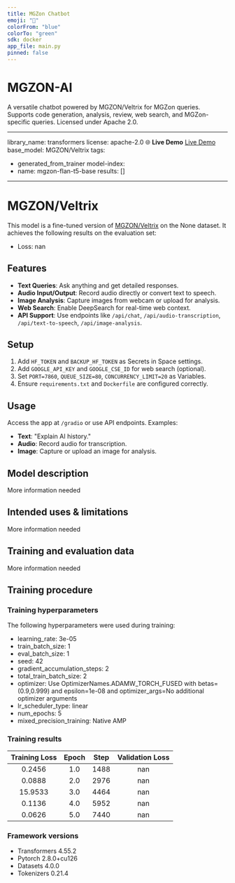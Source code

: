 ```yaml
---
title: MGZon Chatbot
emoji: "🤖"
colorFrom: "blue"
colorTo: "green"
sdk: docker
app_file: main.py
pinned: false
---
```


# MGZON-AI
  A versatile chatbot powered by MGZON/Veltrix for MGZon queries. Supports code generation, analysis, review, web search, and MGZon-specific queries. Licensed under Apache 2.0.




---
library_name: transformers
license: apache-2.0
🌐 **Live Demo**
 [Live Demo](https://huggingface.co/spaces/MGZON/mgzon-app)
base_model: MGZON/Veltrix
tags:
- generated_from_trainer
model-index:
- name: mgzon-flan-t5-base
  results: []
---

<!-- This model card has been generated automatically according to the information the Trainer had access to. You
should probably proofread and complete it, then remove this comment. -->


# MGZON/Veltrix

This model is a fine-tuned version of [MGZON/Veltrix](https://huggingface.co/MGZON/Veltrix) on the None dataset.
It achieves the following results on the evaluation set:
- Loss: nan

## Features
- **Text Queries**: Ask anything and get detailed responses.
- **Audio Input/Output**: Record audio directly or convert text to speech.
- **Image Analysis**: Capture images from webcam or upload for analysis.
- **Web Search**: Enable DeepSearch for real-time web context.
- **API Support**: Use endpoints like `/api/chat`, `/api/audio-transcription`, `/api/text-to-speech`, `/api/image-analysis`.

## Setup
1. Add `HF_TOKEN` and `BACKUP_HF_TOKEN` as Secrets in Space settings.
2. Add `GOOGLE_API_KEY` and `GOOGLE_CSE_ID` for web search (optional).
3. Set `PORT=7860`, `QUEUE_SIZE=80`, `CONCURRENCY_LIMIT=20` as Variables.
4. Ensure `requirements.txt` and `Dockerfile` are configured correctly.

## Usage
Access the app at `/gradio` or use API endpoints. Examples:
- **Text**: "Explain AI history."
- **Audio**: Record audio for transcription.
- **Image**: Capture or upload an image for analysis.

## Model description

More information needed

## Intended uses & limitations

More information needed

## Training and evaluation data

More information needed

## Training procedure

### Training hyperparameters

The following hyperparameters were used during training:
- learning_rate: 3e-05
- train_batch_size: 1
- eval_batch_size: 1
- seed: 42
- gradient_accumulation_steps: 2
- total_train_batch_size: 2
- optimizer: Use OptimizerNames.ADAMW_TORCH_FUSED with betas=(0.9,0.999) and epsilon=1e-08 and optimizer_args=No additional optimizer arguments
- lr_scheduler_type: linear
- num_epochs: 5
- mixed_precision_training: Native AMP

### Training results

| Training Loss | Epoch | Step | Validation Loss |
|:-------------:|:-----:|:----:|:---------------:|
| 0.2456        | 1.0   | 1488 | nan             |
| 0.0888        | 2.0   | 2976 | nan             |
| 15.9533       | 3.0   | 4464 | nan             |
| 0.1136        | 4.0   | 5952 | nan             |
| 0.0626        | 5.0   | 7440 | nan             |


### Framework versions

- Transformers 4.55.2
- Pytorch 2.8.0+cu126
- Datasets 4.0.0
- Tokenizers 0.21.4

